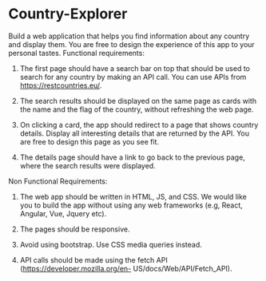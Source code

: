 # Country-Explorer

Build a web application that helps you find information about any country and display them. You
are free to design the experience of this app to your personal tastes.
Functional requirements:

1. The first page should have a search bar on top that should be used to search for any
country by making an API call. You can use APIs from https://restcountries.eu/.

2. The search results should be displayed on the same page as cards with the name and the
flag of the country, without refreshing the web page.

3. On clicking a card, the app should redirect to a page that shows country details. Display
all interesting details that are returned by the API. You are free to design this page as you
see fit.

4. The details page should have a link to go back to the previous page, where the search
results were displayed.

Non Functional Requirements:

1. The web app should be written in HTML, JS, and CSS. We would like you to build the
app without using any web frameworks (e.g, React, Angular, Vue, Jquery etc).

2. The pages should be responsive.

3. Avoid using bootstrap. Use CSS media queries instead.

4. API calls should be made using the fetch API (https://developer.mozilla.org/en-
US/docs/Web/API/Fetch_API).
